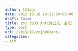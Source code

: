 ```yaml
---
author: 111qqz
date: 2015-10-18 14:22:00+00:00
draft: false
title: zoj 3903 Ant(推公式，逆元）
type: post
url: /2015/10/zoj3903ant/
categories:
- ACM
---
```


